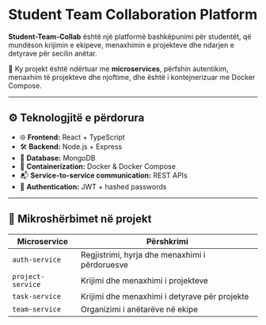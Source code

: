# Student Team Collaboration Platform


**Student-Team-Collab** është një platformë bashkëpunimi për studentët, që mundëson krijimin e ekipeve, menaxhimin e projekteve dhe ndarjen e detyrave për secilin anëtar.

🔧 Ky projekt është ndërtuar me **microservices**, përfshin autentikim, menaxhim të projekteve dhe njoftime, dhe është i kontejnerizuar me Docker Compose.

---

## ⚙️ Teknologjitë e përdorura

- 🌐 **Frontend:** React + TypeScript  
- 🛠 **Backend:** Node.js + Express  
- 🧱 **Database:** MongoDB  
- 🐳 **Containerization:** Docker & Docker Compose  
- 📬 **Service-to-service communication:** REST APIs  
- 🔐 **Authentication:** JWT + hashed passwords  

---

## 🧩 Mikroshërbimet në projekt

| Microservice         | Përshkrimi                                 |
|----------------------|---------------------------------------------|
| `auth-service`       | Regjistrimi, hyrja dhe menaxhimi i përdoruesve |
| `project-service`    | Krijimi dhe menaxhimi i projekteve         |
| `task-service`       | Krijimi dhe menaxhimi i detyrave për projekte |
| `team-service`       | Organizimi i anëtarëve në ekipe             |





